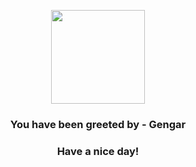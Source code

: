 <p align="center">
            <img src="https://raw.githubusercontent.com/PokeAPI/sprites/master/sprites/pokemon/94.png" width="150" height="150">
          </p>
          <h3 align="center">You have been greeted by - <b>Gengar</b></h3>
          <h3 align="center">Have a nice day!</h3>
        